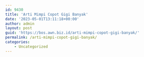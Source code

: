 ```yaml
---
id: 9430
title: 'Arti Mimpi Copot Gigi Banyak'
date: '2023-05-01T13:11:18+00:00'
author: admin
layout: post
guid: 'https://bos.awn.biz.id/arti-mimpi-copot-gigi-banyak/'
permalink: /arti-mimpi-copot-gigi-banyak/
categories:
    - Uncategorized
---
```


